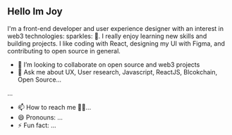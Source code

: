  Hello Im Joy
---


I'm a front-end developer and user experience designer with an interest in web3 technologies: sparkles: :dizzy:. I really enjoy learning new skills and building projects. I like coding with React, designing my UI with Figma, and contributing to open source in general.

- 👯 I’m looking to collaborate on open source and web3 projects
- 💬 Ask me about UX, User research, Javascript, ReactJS, Blcokchain, Open Source...

...
- 📫 How to reach me :pushpin::confetti_ball:...
- 😄 Pronouns: ...
- ⚡ Fun fact: ...

